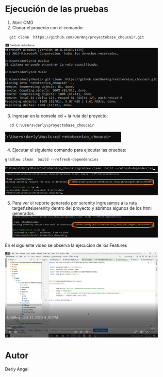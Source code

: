 # Ejecución de las pruebas 

1. Abrir CMD
2. Clonar el proyecto con el comando:  
```
  git clone  https://github.com/DerAng/proyectobase_choucair.git
```
![Abrir CMD](https://github.com/DerAng/retotecnico_choucair/blob/master/images/GITCLONE.png?raw=true)

3. Ingresar en la consola cd + la ruta del proyecto:  
```
  cd C:\Users\derly\proyectobase_choucair
```
![Ingresar ruta del proyecto](https://github.com/DerAng/retotecnico_choucair/blob/master/images/CD.png?raw=true)

4. Ejecutar el siguiente comando para ejecutar las pruebas:  
```
gradlew clean  build --refresh-dependencies
```
![Ejecucion de pruebas](https://github.com/DerAng/retotecnico_choucair/blob/master/images/COMANDO.png?raw=true)
![Ejecucion de pruebas](https://github.com/DerAng/retotecnico_choucair/blob/master/images/EJECUCIONTERMINADA.png?raw=true)

5. Para ver el reporte generado por serenity ingresamos a la ruta target\site\serenity dentro del proyecto y abrimos algunos de los html generados.
![Reporte](https://github.com/DerAng/retotecnico_choucair/blob/master/images/EJECUCIONTERMINADA.png?raw=true)
 
 En el siguiente video se observa la ejecucion de los Features

[![Video](https://github.com/DerAng/retotecnico_choucair/blob/master/images/VIDEO.png?raw=true)](https://www.youtube.com/watch?v=FAAyVarL820&ab_channel=DerlyZuleyAngelMedina)


# Autor

Derly Angel
